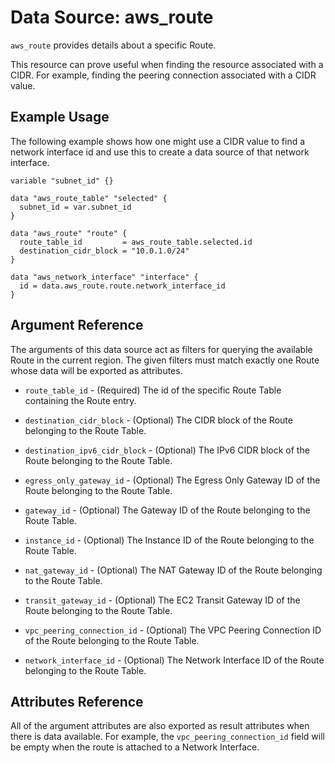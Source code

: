 
# Data Source: aws_route

`aws_route` provides details about a specific Route.

This resource can prove useful when finding the resource
associated with a CIDR. For example, finding the peering
connection associated with a CIDR value.

## Example Usage

The following example shows how one might use a CIDR value to find a network interface id
and use this to create a data source of that network interface.

```hcl
variable "subnet_id" {}

data "aws_route_table" "selected" {
  subnet_id = var.subnet_id
}

data "aws_route" "route" {
  route_table_id         = aws_route_table.selected.id
  destination_cidr_block = "10.0.1.0/24"
}

data "aws_network_interface" "interface" {
  id = data.aws_route.route.network_interface_id
}
```

## Argument Reference

The arguments of this data source act as filters for querying the available
Route in the current region. The given filters must match exactly one
Route whose data will be exported as attributes.

* `route_table_id` - (Required) The id of the specific Route Table containing the Route entry.

* `destination_cidr_block` - (Optional) The CIDR block of the Route belonging to the Route Table.

* `destination_ipv6_cidr_block` - (Optional) The IPv6 CIDR block of the Route belonging to the Route Table.

* `egress_only_gateway_id` - (Optional) The Egress Only Gateway ID of the Route belonging to the Route Table.

* `gateway_id` - (Optional) The Gateway ID of the Route belonging to the Route Table.

* `instance_id` - (Optional) The Instance ID of the Route belonging to the Route Table.

* `nat_gateway_id` - (Optional) The NAT Gateway ID of the Route belonging to the Route Table.

* `transit_gateway_id` - (Optional) The EC2 Transit Gateway ID of the Route belonging to the Route Table.

* `vpc_peering_connection_id` - (Optional) The VPC Peering Connection ID of the Route belonging to the Route Table.

* `network_interface_id` - (Optional) The Network Interface ID of the Route belonging to the Route Table.

## Attributes Reference

All of the argument attributes are also exported as
result attributes when there is data available. For example, the `vpc_peering_connection_id` field will be empty when the route is attached to a Network Interface.
